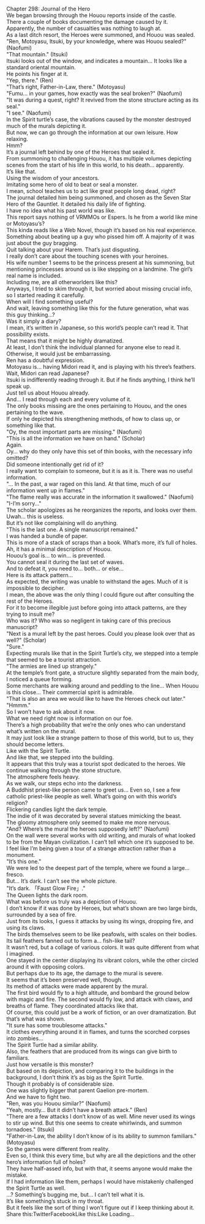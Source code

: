 <br/>
Chapter 298: Journal of the Hero<br/>
We began browsing through the Houou reports inside of the castle.<br/>
There a couple of books documenting the damage caused by it.<br/>
Apparently, the number of casualties was nothing to laugh at.<br/>
As a last ditch resort, the Heroes were summoned, and Houou was sealed.<br/>
"Ren, Motoyasu, Itsuki, by your knowledge, where was Houou sealed?" (Naofumi)<br/>
"That mountain." (Itsuki)<br/>
Itsuki looks out of the window, and indicates a mountain… It looks like a standard oriental mountain.<br/>
He points his finger at it.<br/>
"Yep, there." (Ren)<br/>
"That’s right, Father-in-Law, there." (Motoyasu)<br/>
"Fumu… in your games, how exactly was the seal broken?" (Naofumi)<br/>
"It was during a quest, right? It revived from the stone structure acting as its seal."<br/>
"I see." (Naofumi)<br/>
In the Spirit turtle’s case, the vibrations caused by the monster destroyed much of the murals depicting it.<br/>
But now, we can go through the information at our own leisure. How relaxing.<br/>
Hmm?<br/>
It’s a journal left behind by one of the Heroes that sealed it.<br/>
From summoning to challenging Houou, it has multiple volumes depicting scenes from the start of his life in this world, to his death… apparently.<br/>
It’s like that.<br/>
Using the wisdom of your ancestors.<br/>
Imitating some hero of old to beat or seal a monster.<br/>
I mean, school teaches us to act like great people long dead, right?<br/>
The journal detailed him being summoned, and chosen as the Seven Star Hero of the Gauntlet. It detailed his daily life of fighting.<br/>
I have no idea what his past world was like.<br/>
This report says nothing of VRMMOs or Espers. Is he from a world like mine or Motoyasu’s?<br/>
This kinda reads like a Web Novel, though it’s based on his real experience.<br/>
Something about beating up a guy who pissed him off. A majority of it was just about the guy bragging.<br/>
Quit talking about your Harem. That’s just disgusting.<br/>
I really don’t care about the touching scenes with your heroines.<br/>
His wife number 1 seems to be the princess present at his summoning, but mentioning princesses around us is like stepping on a landmine. The girl’s real name is included.<br/>
Including me, are all otherworlders like this?<br/>
Anyways, I tried to skim through it, but worried about missing crucial info, so I started reading it carefully.<br/>
When will I find something useful?<br/>
And wait, leaving something like this for the future generation, what was this guy thinking…?<br/>
Was it simply a diary?<br/>
I mean, it’s written in Japanese, so this world’s people can’t read it. That possibility exists.<br/>
That means that it might be highly dramatized.<br/>
At least, I don’t think the individual planned for anyone else to read it.<br/>
Otherwise, it would just be embarrassing.<br/>
Ren has a doubtful expression.<br/>
Motoyasu is… having Midori read it, and is playing with his three’s feathers.<br/>
Wait, Midori can read Japanese?<br/>
Itsuki is indifferently reading through it. But if he finds anything, I think he’ll speak up.<br/>
Just tell us about Houou already.<br/>
And… I read through each and every volume of it.<br/>
The only books missing are the ones pertaining to Houou, and the ones pertaining to the wave.<br/>
If only he depicted his strengthening methods, of how to class up, or something like that.<br/>
"Oy, the most important parts are missing." (Naofumi)<br/>
"This is all the information we have on hand." (Scholar)<br/>
Again.<br/>
Oy… why do they only have this set of thin books, with the necessary info omitted?<br/>
Did someone intentionally get rid of it?<br/>
I really want to complain to someone, but it is as it is. There was no useful information.<br/>
"… In the past, a war raged on this land. At that time, much of our information went up in flames."<br/>
"The flame really was accurate in the information it swallowed." (Naofumi)<br/>
"I-I’m sorry…"<br/>
The scholar apologizes as he reorganizes the reports, and looks over them.<br/>
Uwah… this is useless.<br/>
But it’s not like complaining will do anything.<br/>
"This is the last one. A single manuscript remained."<br/>
I was handed a bundle of paper.<br/>
This is more of a stack of scraps than a book. What’s more, it’s full of holes.<br/>
Ah, it has a minimal description of Houou.<br/>
Houou’s goal is… to win… is prevented.<br/>
You cannot seal it during the last set of waves.<br/>
And to defeat it, you need to… both… or else…<br/>
Here is its attack pattern…<br/>
As expected, the writing was unable to withstand the ages. Much of it is impossible to decipher.<br/>
I mean, the above was the only thing I could figure out after consulting the rest of the Heroes.<br/>
For it to become illegible just before going into attack patterns, are they trying to insult me?<br/>
Who was it? Who was so negligent in taking care of this precious manuscript?<br/>
"Next is a mural left by the past heroes. Could you please look over that as well?" (Scholar)<br/>
"Sure."<br/>
Expecting murals like that in the Spirit Turtle’s city, we stepped into a temple that seemed to be a tourist attraction.<br/>
"The armies are lined up strangely."<br/>
At the temple’s front gate, a structure slightly separated from the main body, I noticed a queue forming.<br/>
Some merchants are walking around and peddling to the line… When Houou is this close… Their commercial spirit is admirable.<br/>
"That is also an area we would like to have the Heroes check out later."<br/>
"Hmmm."<br/>
So I won’t have to ask about it now.<br/>
What we need right now is information on our foe.<br/>
There’s a high probability that we’re the only ones who can understand what’s written on the mural.<br/>
It may just look like a strange pattern to those of this world, but to us, they should become letters.<br/>
Like with the Spirit Turtle.<br/>
And like that, we stepped into the building.<br/>
It appears that this truly was a tourist spot dedicated to the heroes. We continue walking through the stone structure.<br/>
The atmosphere feels heavy.<br/>
As we walk, our steps echo into the darkness.<br/>
A Buddhist priest-like person came to greet us… Even so, I see a few catholic priest-like people as well. What’s going on with this world’s religion?<br/>
Flickering candles light the dark temple.<br/>
The indie of it was decorated by several statues mimicking the beast.<br/>
The gloomy atmosphere only seemed to make me more nervous.<br/>
"And? Where’s the mural the heroes supposedly left?" (Naofumi)<br/>
On the wall were several works with old writing, and murals of what looked to be from the Mayan civilization. I can’t tell which one it’s supposed to be.<br/>
I feel like I’m being given a tour of a strange attraction rather than a monument.<br/>
"It’s this one."<br/>
We were led to the deepest part of the temple, where we found a large… fresco.<br/>
But… It’s dark. I can’t see the whole picture.<br/>
"It’s dark. 「Faust Glow Fire」."<br/>
The Queen lights the dark room.<br/>
What was before us truly was a depiction of Houou.<br/>
I don’t know if it was done by Heroes, but what’s shown are two large birds, surrounded by a sea of fire.<br/>
Just from its looks, I guess it attacks by using its wings, dropping fire, and using its claws.<br/>
The birds themselves seem to be like peafowls, with scales on their bodies.<br/>
Its tail feathers fanned out to form a… fish-like tail?<br/>
It wasn’t red, but a collage of various colors. It was quite different from what I imagined.<br/>
One stayed in the center displaying its vibrant colors, while the other circled around it with opposing colors.<br/>
But perhaps due to its age, the damage to the mural is severe.<br/>
It seems that it’s been preserved well, though.<br/>
Its method of attacks were made apparent by the mural.<br/>
The first bird would fly to a high altitude, and bombard the ground below with magic and fire. The second would fly low, and attack with claws, and breaths of flame. They coordinated attacks like that.<br/>
Of course, this could just be a work of fiction, or an over dramatization. But that’s what was shown.<br/>
"It sure has some troublesome attacks."<br/>
It clothes everything around it in flames, and turns the scorched corpses into zombies…<br/>
The Spirit Turtle had a similar ability.<br/>
Also, the feathers that are produced from its wings can give birth to familiars.<br/>
Just how versatile is this monster?<br/>
But based on its depiction, and comparing it to the buildings in the background, I don’t think it’s as big as the Spirit Turtle.<br/>
Though it probably is of considerable size.<br/>
One was slightly bigger that parent Gaelion pre-mortem.<br/>
And we have to fight two.<br/>
"Ren, was you Houou similar?" (Naofumi)<br/>
"Yeah, mostly… But it didn’t have a breath attack." (Ren)<br/>
"There are a few attacks I don’t know of as well. Mine never used its wings to stir up wind. But this one seems to create whirlwinds, and summon tornadoes." (Itsuki)<br/>
"Father-in-Law, the ability I don’t know of is its ability to summon familiars." (Motoyasu)<br/>
So the games were different from reality.<br/>
Even so, I think this every time, but why are all the depictions and the other hero’s information full of holes?<br/>
They have half-assed info, but with that, it seems anyone would make the mistake.<br/>
If I had information like them, perhaps I would have mistakenly challenged the Spirit Turtle as well.<br/>
…? Something’s bugging me, but… I can’t tell what it is.<br/>
It’s like something’s stuck in my throat.<br/>
But it feels like the sort of thing I won’t figure out if I keep thinking about it.<br/>
Share this:TwitterFacebookLike this:Like Loading... <br/>
